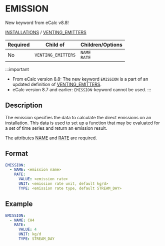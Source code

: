# EMISSION
<span className="major-change-new-feature"> 
New keyword from eCalc v8.8!
</span> 
<br/>

[INSTALLATIONS](/about/references/keywords/INSTALLATIONS.md) /
[VENTING_EMITTERS](/about/references/keywords/VENTING_EMITTERS.md)

| Required   | Child of                  | Children/Options |
|------------|---------------------------|------------------|
| No         | `VENTING_EMITTERS`         | `NAME`<br/>`RATE`  |

:::important
- From eCalc version 8.8: The new keyword `EMISSION` is a part of an updated definition of [VENTING_EMITTERS](/about/references/keywords/VENTING_EMITTERS.md).
- eCalc version 8.7 and earlier: `EMISSION`-keyword cannot be used.
:::

## Description
The emission specifies the data to calculate the direct emissions on an installation. This data is used to set up
a function that may be evaluated for a set of time series and return an emission result.

The attributes [NAME](/about/references/keywords/NAME.md) and [RATE](/about/references/keywords/RATE.md) are required.

## Format
~~~~~~~~yaml
EMISSION:
  - NAME: <emission name>
    RATE:
      VALUE: <emission rate>
      UNIT: <emission rate unit, default kg/d>
      TYPE: <emission rate type, default STREAM_DAY>
~~~~~~~~

## Example
~~~~~~~~yaml
EMISSION:
  - NAME: CH4
    RATE:
      VALUE: 4
      UNIT: kg/d
      TYPE: STREAM_DAY
~~~~~~~~

